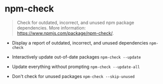# npm-check
> Check for outdated, incorrect, and unused npm package dependencies.
> More information: <https://www.npmjs.com/package/npm-check/>.

- Display a report of outdated, incorrect, and unused dependencies
`npm-check`

- Interactively update out-of-date packages
`npm-check --update`

- Update everything without prompting
`npm-check --update-all`

- Don't check for unused packages
`npm-check --skip-unused`
